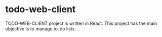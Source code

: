 # todo-web-client
TODO-WEB-CLIENT project is written in React. This project has the main objective is to manage to-do lists.
